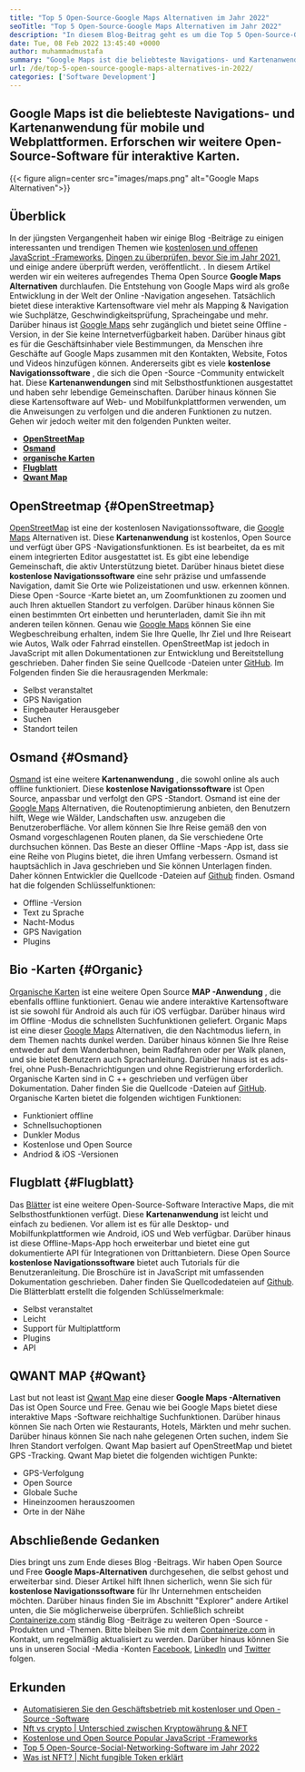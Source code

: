 ```yaml
---
title: "Top 5 Open-Source-Google Maps Alternativen im Jahr 2022" 
seoTitle: "Top 5 Open-Source-Google Maps Alternativen im Jahr 2022" 
description: "In diesem Blog-Beitrag geht es um die Top 5 Open-Source-Google Maps-Alternativen. Diese kostenlose Software umfasst OpenStreetmap, Osmand, organische Karten, Blättchen und Qwant -Karte." 
date: Tue, 08 Feb 2022 13:45:40 +0000
author: muhammadmustafa
summary: "Google Maps ist die beliebteste Navigations- und Kartenanwendung für mobile und Webplattformen. Lassen Sie uns weitere Open-Source-Software für interaktive Karten untersuchen." 
url: /de/top-5-open-source-google-maps-alternatives-in-2022/
categories: ['Software Development']
---
```


## Google Maps ist die beliebteste Navigations- und Kartenanwendung für mobile und Webplattformen. Erforschen wir weitere Open-Source-Software für interaktive Karten.

{{< figure align=center src="images/maps.png" alt="Google Maps Alternativen">}}


## Überblick
In der jüngsten Vergangenheit haben wir einige Blog -Beiträge zu einigen interessanten und trendigen Themen wie [kostenlosen und offenen JavaScript -Frameworks][1], [Dingen zu überprüfen, bevor Sie im Jahr 2021,][2] und einige andere überprüft werden, veröffentlicht. . In diesem Artikel werden wir ein weiteres aufregendes Thema Open Source  **Google Maps Alternativen**  durchlaufen. Die Entstehung von Google Maps wird als große Entwicklung in der Welt der Online -Navigation angesehen. Tatsächlich bietet diese interaktive Kartensoftware viel mehr als Mapping & Navigation wie Suchplätze, Geschwindigkeitsprüfung, Spracheingabe und mehr. Darüber hinaus ist [Google Maps][3] sehr zugänglich und bietet seine Offline -Version, in der Sie keine Internetverfügbarkeit haben. Darüber hinaus gibt es für die Geschäftsinhaber viele Bestimmungen, da Menschen ihre Geschäfte auf Google Maps zusammen mit den Kontakten, Website, Fotos und Videos hinzufügen können.
Andererseits gibt es viele  **kostenlose Navigationssoftware** , die sich die Open -Source -Community entwickelt hat. Diese **Kartenanwendungen**  sind mit Selbsthostfunktionen ausgestattet und haben sehr lebendige Gemeinschaften. Darüber hinaus können Sie diese Kartensoftware auf Web- und Mobilfunkplattformen verwenden, um die Anweisungen zu verfolgen und die anderen Funktionen zu nutzen. Gehen wir jedoch weiter mit den folgenden Punkten weiter.
*  **[OpenStreetMap][4]**  
*  **[Osmand][5]**  
*  **[organische Karten][6]**  
*  **[Flugblatt][7]**  
*  **[Qwant Map][8]**  

## OpenStreetmap {#OpenStreetmap}

[OpenStreetMap][9] ist eine der kostenlosen Navigationssoftware, die [Google Maps][3] Alternativen ist. Diese  **Kartenanwendung** ist kostenlos, Open Source und verfügt über GPS -Navigationsfunktionen. Es ist bearbeitet, da es mit einem integrierten Editor ausgestattet ist. Es gibt eine lebendige Gemeinschaft, die aktiv Unterstützung bietet. Darüber hinaus bietet diese **kostenlose Navigationssoftware**  eine sehr präzise und umfassende Navigation, damit Sie Orte wie Polizeistationen und usw. erkennen können. Diese Open -Source -Karte bietet an, um Zoomfunktionen zu zoomen und auch Ihren aktuellen Standort zu verfolgen. Darüber hinaus können Sie einen bestimmten Ort einbetten und herunterladen, damit Sie ihn mit anderen teilen können. Genau wie [Google Maps][3] können Sie eine Wegbeschreibung erhalten, indem Sie Ihre Quelle, Ihr Ziel und Ihre Reiseart wie Autos, Walk oder Fahrrad einstellen. OpenStreetMap ist jedoch in JavaScript mit allen Dokumentationen zur Entwicklung und Bereitstellung geschrieben. Daher finden Sie seine Quellcode -Dateien unter [GitHub][10].
Im Folgenden finden Sie die herausragenden Merkmale:
  * Selbst veranstaltet
  * GPS Navigation
  * Eingebauter Herausgeber
  * Suchen
  * Standort teilen

## Osmand {#Osmand}

[Osmand][11] ist eine weitere  **Kartenanwendung** , die sowohl online als auch offline funktioniert. Diese **kostenlose Navigationssoftware**  ist Open Source, anpassbar und verfolgt den GPS -Standort. Osmand ist eine der [Google Maps][3] Alternativen, die Routenoptimierung anbieten, den Benutzern hilft, Wege wie Wälder, Landschaften usw. anzugeben die Benutzeroberfläche. Vor allem können Sie Ihre Reise gemäß den von Osmand vorgeschlagenen Routen planen, da Sie verschiedene Orte durchsuchen können. Das Beste an dieser Offline -Maps -App ist, dass sie eine Reihe von Plugins bietet, die ihren Umfang verbessern. Osmand ist hauptsächlich in Java geschrieben und Sie können Unterlagen finden. Daher können Entwickler die Quellcode -Dateien auf [Github][12] finden.
Osmand hat die folgenden Schlüsselfunktionen:
  * Offline -Version
  * Text zu Sprache
  * Nacht-Modus
  * GPS Navigation
  * Plugins

## Bio -Karten {#Organic}

[Organische Karten][13] ist eine weitere Open Source  **MAP -Anwendung**  , die ebenfalls offline funktioniert. Genau wie andere interaktive Kartensoftware ist sie sowohl für Android als auch für iOS verfügbar. Darüber hinaus wird im Offline -Modus die schnellsten Suchfunktionen geliefert. Organic Maps ist eine dieser [Google Maps][3] Alternativen, die den Nachtmodus liefern, in dem Themen nachts dunkel werden. Darüber hinaus können Sie Ihre Reise entweder auf dem Wanderbahnen, beim Radfahren oder per Walk planen, und sie bietet Benutzern auch Sprachanleitung. Darüber hinaus ist es ads-frei, ohne Push-Benachrichtigungen und ohne Registrierung erforderlich. Organische Karten sind in C ++ geschrieben und verfügen über Dokumentation. Daher finden Sie die Quellcode -Dateien auf [GitHub][14].
Organische Karten bietet die folgenden wichtigen Funktionen:
  * Funktioniert offline
  * Schnellsuchoptionen
  * Dunkler Modus
  * Kostenlose und Open Source
  * Andriod & iOS -Versionen

## Flugblatt {#Flugblatt}

Das [Blätter][15] ist eine weitere Open-Source-Software Interactive Maps, die mit Selbsthostfunktionen verfügt. Diese  **Kartenanwendung** ist leicht und einfach zu bedienen. Vor allem ist es für alle Desktop- und Mobilfunkplattformen wie Android, iOS und Web verfügbar. Darüber hinaus ist diese Offline-Maps-App hoch erweiterbar und bietet eine gut dokumentierte API für Integrationen von Drittanbietern. Diese Open Source **kostenlose Navigationssoftware**  bietet auch Tutorials für die Benutzeranleitung. Die Broschüre ist in JavaScript mit umfassenden Dokumentation geschrieben. Daher finden Sie Quellcodedateien auf [Github][16].
Die Blätterblatt erstellt die folgenden Schlüsselmerkmale:
  * Selbst veranstaltet
  * Leicht
  * Support für Multiplattform
  * Plugins
  * API

## QWANT MAP {#Qwant}

Last but not least ist [Qwant Map][17] eine dieser  **Google Maps -Alternativen**  Das ist Open Source und Free. Genau wie bei Google Maps bietet diese interaktive Maps -Software reichhaltige Suchfunktionen. Darüber hinaus können Sie nach Orten wie Restaurants, Hotels, Märkten und mehr suchen. Darüber hinaus können Sie nach nahe gelegenen Orten suchen, indem Sie Ihren Standort verfolgen. Qwant Map basiert auf OpenStreetMap und bietet GPS -Tracking.
Qwant Map bietet die folgenden wichtigen Punkte:
  * GPS-Verfolgung
  * Open Source
  * Globale Suche
  * Hineinzoomen herauszoomen
  * Orte in der Nähe

## Abschließende Gedanken
Dies bringt uns zum Ende dieses Blog -Beitrags. Wir haben Open Source und Free  **Google Maps-Alternativen** durchgesehen, die selbst gehost und erweiterbar sind. Dieser Artikel hilft Ihnen sicherlich, wenn Sie sich für **kostenlose Navigationssoftware**  für Ihr Unternehmen entscheiden möchten. Darüber hinaus finden Sie im Abschnitt "Explorer" andere Artikel unten, die Sie möglicherweise überprüfen.
Schließlich schreibt [Containerize.com][18] ständig Blog -Beiträge zu weiteren Open -Source -Produkten und -Themen. Bitte bleiben Sie mit dem [Containerize.com][18] in Kontakt, um regelmäßig aktualisiert zu werden. Darüber hinaus können Sie uns in unseren Social -Media -Konten [Facebook][19], [LinkedIn][20] und [Twitter][21] folgen.

## Erkunden
  * [Automatisieren Sie den Geschäftsbetrieb mit kostenloser und Open -Source -Software][22]
  * [Nft vs crypto | Unterschied zwischen Kryptowährung & NFT][23]
  * [Kostenlose und Open Source Popular JavaScript -Frameworks][1]
  * [Top 5 Open-Source-Social-Networking-Software im Jahr 2022][24]
  * [Was ist NFT? | Nicht fungible Token erklärt][25]



[1]: https://blog.containerize.com/software-development/free-open-source-popular-javascript-frameworks/
[2]: https://blog.containerize.com/cmdb-software/things-to-review-before-opting-open-source-software-in-2021/
[3]: https://www.google.com/maps
[4]: #OpenStreetMap
[5]: #OsmAnd
[6]: #Organic
[7]: #Leaflet
[8]: #Qwant
[9]: https://www.openstreetmap.org/#map=0/79/141
[10]: https://github.com/openstreetmap/iD
[11]: https://osmand.net/
[12]: https://github.com/osmandapp/OsmAnd
[13]: https://organicmaps.app/
[14]: https://github.com/organicmaps/organicmaps
[15]: https://leafletjs.com/
[16]: https://github.com/Leaflet/Leaflet
[17]: https://www.qwant.com/
[18]: https://www.containerize.com/
[19]: https://web.facebook.com/containerize
[20]: https://www.linkedin.com/company/containerize/
[21]: https://twitter.com/containerize_co
[22]: https://blog.containerize.com/blogging/automate-business-operations-using-open-source-software/
[23]: https://blog.containerize.com/blockchain-platforms/nft-vs-crypto-difference-between-cryptocurrency-nft/
[24]: https://blog.containerize.com/social-network-platforms/top-5-open-source-social-networking-software-in-2022/
[25]: https://blog.containerize.com/blockchain-platforms/what-is-nft-non-fungible-tokens-explained/
